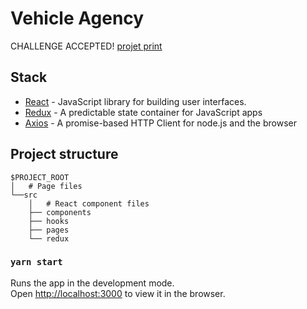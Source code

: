 # Vehicle Agency

CHALLENGE ACCEPTED!
[projet print](./doc/thumb.png)

## Stack

- [React](https://reactjs.org/) - JavaScript library for building user interfaces.
- [Redux](https://redux.js.org//) - A predictable state container for JavaScript apps
- [Axios](https://axios-http.com/) - A promise-based HTTP Client for node.js and the browser

## Project structure

```
$PROJECT_ROOT
│   # Page files
└──src
    │   # React component files
    ├── components
    ├── hooks
    ├── pages
    └── redux
```

### `yarn start`

Runs the app in the development mode.\
Open [http://localhost:3000](http://localhost:3000) to view it in the browser.
